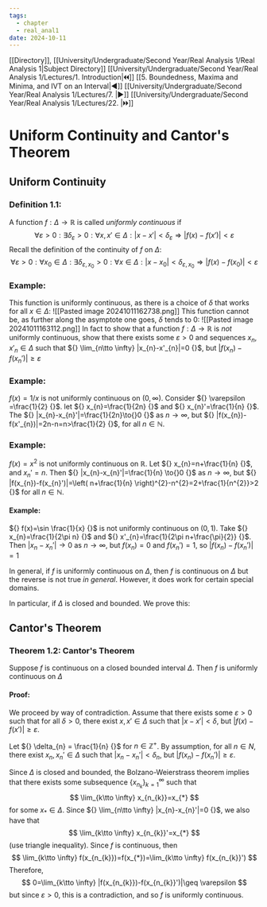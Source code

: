 ```yaml
---
tags:
  - chapter
  - real_anal1
date: 2024-10-11
---
```

[[Directory]], [[University/Undergraduate/Second Year/Real Analysis 1/Real Analysis 1|Subject Directory]]
[[University/Undergraduate/Second Year/Real Analysis 1/Lectures/1. Introduction|🞀🞀]] [[5. Boundedness, Maxima and Minima, and IVT on an Interval|◀]] [[University/Undergraduate/Second Year/Real Analysis 1/Lectures/7. |▶]] [[University/Undergraduate/Second Year/Real Analysis 1/Lectures/22. |🞂🞂]]
# Uniform Continuity and Cantor's Theorem
## Uniform Continuity
### Definition 1.1:
A function ${} f:\Delta \to{}\mathbb{R} {}$ is called *uniformly continuous* if
$$
\forall  \varepsilon >0:\exists  \delta_{\varepsilon} >0 :\forall x,\, x' \in \Delta: |x-x'|<\delta_{\varepsilon} \Rightarrow |f(x)-f(x')|< \varepsilon
$$
Recall the definition of the continuity of $f$ on ${} \Delta {}$:
$$
\forall   \varepsilon >0: \forall x_{0} \in \Delta:\exists  \delta_{\varepsilon,\, x_{0}}>0:\forall  x \in \Delta:|x-x_{0}|< \delta_{\varepsilon,\, x_{0}} \Rightarrow |f(x)-f(x_{0})|< \varepsilon
$$

### Example:
This function is uniformly continuous, as there is a choice of ${} \delta$ that works for all ${} x \in \Delta {}$:
![[Pasted image 20241011162738.png]]
This function cannot be, as further along the asymptote one goes, $\delta$ tends to 0:
![[Pasted image 20241011163112.png]]
In fact to show that a function ${} f:\Delta \to{}\mathbb{R} {}$ is *not* uniformly continuous, show that there exists some $\varepsilon>0 {}$ and sequences ${} x_{n},\, x'_{n} \in \Delta {}$ such that ${} \lim_{n\tto \infty} |x_{n}-x'_{n}|=0 {}$, but ${} |f(x_{n})-f(x_{n}')|\geq \varepsilon {}$ 
### Example:
${} f(x)=1 /x {}$ is not uniformly continuous on ${} (0,\, \infty ) {}$. Consider ${} \varepsilon =\frac{1}{2} {}$. let ${} x_{n}=\frac{1}{2n} {}$ and ${} x_{n}'=\frac{1}{n} {}$. The ${} |x_{n}-x_{n}'|=\frac{1}{2n}\to{}0 {}$ as ${} n\to{}\infty  {}$, but ${} |f(x_{n})-f(x'_{n})|=2n-n=n>\frac{1}{2} {}$, for all ${} n \in \mathbb{N} {}$. 
### Example:
${} f(x)=x^{2} {}$ is not uniformly continuous on $\mathbb{R}$. Let ${} x_{n}=n+\frac{1}{n} {}$, and ${} x_{n}'=n {}$. Then ${} |x_{n}-x_{n}'|=\frac{1}{n} \to{}0 {}$ as ${} n \to{}\infty  {}$, but ${} |f(x_{n})-f(x_{n}')|=\left( n+\frac{1}{n} \right)^{2}-n^{2}=2+\frac{1}{n^{2}}>2 {}$ for all ${} n \in \mathbb{N} {}$.
#### Example:
${} f(x)=\sin \frac{1}{x} {}$ is not uniformly continuous on ${} (0,\, 1) {}$. Take ${} x_{n}=\frac{1}{2\pi n} {}$ and ${} x'_{n}=\frac{1}{2\pi n+\frac{\pi}{2}} {}$. Then ${} |x_{n}-x_{n}'|\to{}0 {}$ as ${} n\to{}\infty  {}$, but ${} f(x_{n})=0 {}$ and ${} f(x_{n}')=1 {}$, so ${} |f(x_{n})-f(x_{n}')|=1 {}$

In general, if $f$ is uniformly continuous on $\Delta$, then $f$ is continuous on $\Delta$ but the reverse is not true *in general*. However, it does work for certain special domains. 

In particular, if $\Delta$ is closed and bounded. We prove this:
## Cantor's Theorem
### Theorem 1.2: Cantor's Theorem
Suppose $f$ is continuous on a closed bounded interval $\Delta$. Then $f$ is uniformly continuous on $\Delta$
#### Proof:
We proceed by way of contradiction. Assume that there exists some ${} \varepsilon >0 {}$ such that for all ${} \delta >0 {}$, there exist ${} x,\, x' \in \Delta {}$ such that ${} |x-x'|<\delta {}$, but ${} |f(x)-f(x')|\geq \varepsilon {}$.

Let ${} \delta_{n} = \frac{1}{n} {}$ for ${} n \in \mathbb{Z}^{+} {}$. By assumption, for all ${} n \in N {}$, there exist ${} x_{n},\, x_{n}' \in \Delta {}$ such that ${} |x_{n}-x_{n}'|< \delta_{n} {}$, but ${} |f(x_{n})-f(x_{n}')|\geq \varepsilon {}$. 

Since $\Delta$ is closed and bounded, the Bolzano-Weierstrass theorem implies that there exists some subsequence ${} \{ x_{n_{k}} \}_{k=1}^{\infty}  {}$ such that 
$$
\lim_{k\tto \infty} x_{n_{k}}=x_{*}
$$
for some ${} x_{*} \in \Delta {}$. Since ${} \lim_{n\tto \infty} |x_{n}-x_{n}'|=0 {}$, we also have that 
$$
\lim_{k\tto \infty} x_{n_{k}}'=x_{*}
$$
(use triangle inequality). Since $f$ is continuous, then 
$$
\lim_{k\tto \infty} f(x_{n_{k}})=f(x_{*})=\lim_{k\tto \infty} f(x_{n_{k}}')
$$
Therefore, 
$$
0=\lim_{k\tto \infty} |f(x_{n_{k}})-f(x_{n_{k}}')|\geq \varepsilon
$$
but since ${} \varepsilon >0 {}$, this is a contradiction, and so ${} f {}$ is uniformly continuous.
